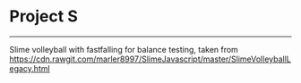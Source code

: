 # Project S
---
Slime volleyball with fastfalling for balance testing, taken from https://cdn.rawgit.com/marler8997/SlimeJavascript/master/SlimeVolleyballLegacy.html
